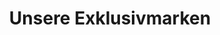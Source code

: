 ---
title: "Unsere Exklusivmarken"
draft: false
# page title background image
bg_image: "//images/

backgrounds/about-page.jpg"
# meta description
description : "Unsere Exklusivmarken"
url : "our-brands"
aliases: ["/en/brands"]
---